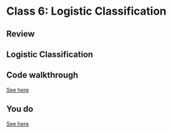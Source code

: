 
# Class 6: Logistic Classification


## Review




## Logistic Classification




## Code walkthrough

[See here](https://github.com/misrab/SG_DAT1/blob/master/code/06_logistic_regression.ipynb)


## You do

[See here](https://github.com/misrab/SG_DAT1/blob/master/code/06_logistic_regression_youdo.py)